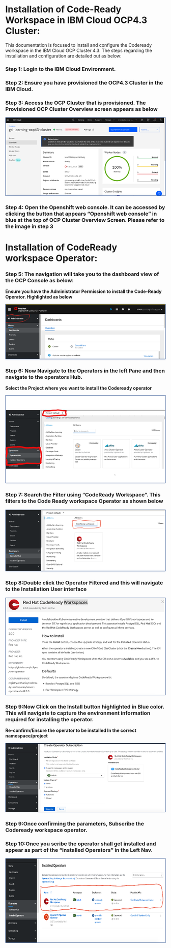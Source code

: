 # Installation of Code-Ready Workspace in IBM Cloud OCP4.3 Cluster:

This documentation is focused to install and configure the Codeready workspace in the IBM Cloud OCP Cluster 4.3. The steps regarding the installation and configuration are detailed out as below:

### Step 1: Login to the IBM Cloud Environment.

### Step 2: Ensure you have provisioned the OCP4.3 Cluster in the  IBM Cloud.

### Step 3: Access the OCP Cluster that is provisioned. The Provisioned OCP Cluster Overview screen appears as below

![Cloud Login](images/Picture1.png)

### Step 4: Open the Openshift web console. It can be accessed by clicking the button that appears “Openshift web console” in blue at the top of OCP Cluster Overview Screen. Please refer to the image in step 3

# Installation of CodeReady workspace Operator:

### Step 5: The navigation will take you to the dashboard view of the OCP Console as below:

**Ensure you have the Administrator Permission to install the Code-Ready Operator. Highlighted as below**

![Cloud Login](images/Picture2.png)

### Step 6: Now Navigate to the Operators in the left Pane and then navigate to the operators Hub.

**Select the Project where you want to install the Codeready operator**

![Cloud Login](images/Picture3.png)

### Step 7: Search the Filter using “CodeReady Workspace”.  This filters to the Code Ready workspace Operator as shown below

![Cloud Login](images/Picture4.png)

### Step 8:Double click the Operator Filtered and this will navigate to the Installation User interface

![Cloud Login](images/Picture5.png)

### Step 9:Now Click on the Install button highlighted in Blue color. This will navigate to capture the environment information required for installing the operator.

**Re-confirm/Ensure the operator to be installed In the correct namespace/project**

![Cloud Login](images/Picture6.png)

### Step 9:Once confirming the parameters, Subscribe the Codeready workspace operator.

### Step 10:Once you scribe the operator shall get installed and appear as part of the “Installed Operators” in the Left Nav.

![Cloud Login](images/Picture7.png)
